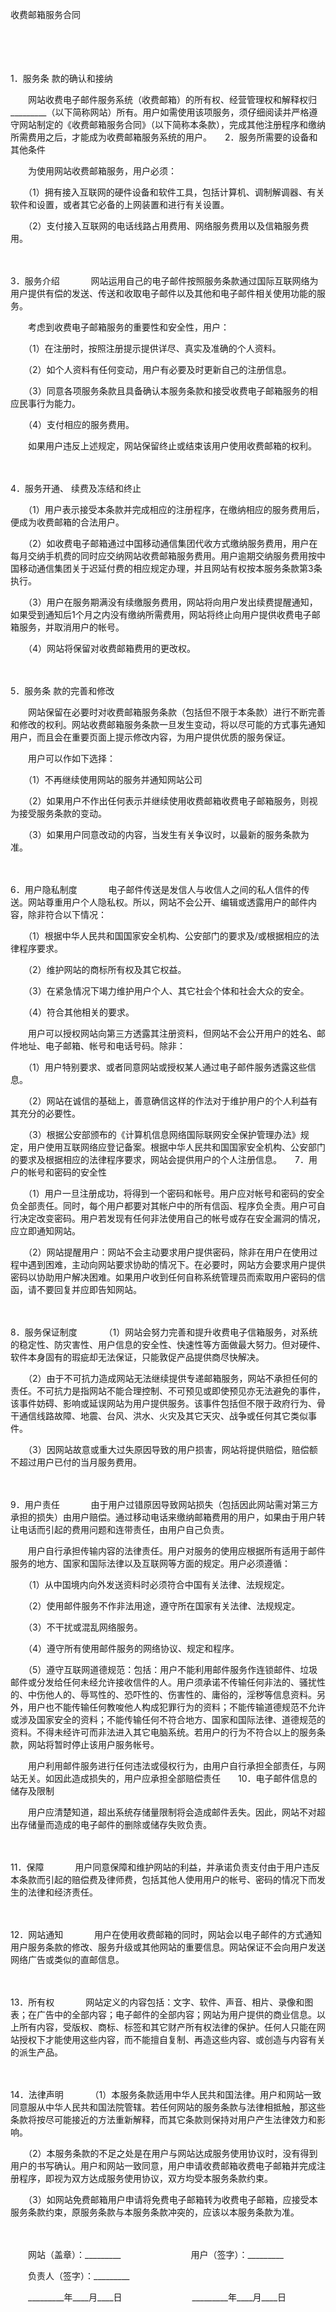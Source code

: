 



收费邮箱服务合同



 

　　

　　

1．服务条
款的确认和接纳

　　网站收费电子邮件服务系统（收费邮箱）的所有权、经营管理权和解释权归_________（以下简称网站）所有。用户如需使用该项服务，须仔细阅读并严格遵守网站制定的《收费邮箱服务合同》（以下简称本条款），完成其他注册程序和缴纳所需费用之后，才能成为收费邮箱服务系统的用户。　　2．服务所需要的设备和其他条件

　　为使用网站收费邮箱服务，用户必须：

　　（1）拥有接入互联网的硬件设备和软件工具，包括计算机、调制解调器、有关软件和设置，或者其它必备的上网装置和进行有关设置。

　　（2）支付接入互联网的电话线路占用费用、网络服务费用以及信箱服务费用。

　　

3．服务介绍
　　
　网站运用自己的电子邮件按照服务条款通过国际互联网络为用户提供有偿的发送、传送和收取电子邮件以及其他和电子邮件相关使用功能的服务。

　　考虑到收费电子邮箱服务的重要性和安全性，用户：

　　（1）在注册时，按照注册提示提供详尽、真实及准确的个人资料。

　　（2）如个人资料有任何变动，用户有必要及时更新自己的注册信息。

　　（3）同意各项服务条款且具备确认本服务条款和接受收费电子邮箱服务的相应民事行为能力。

　　（4）支付相应的服务费用。

　　如果用户违反上述规定，网站保留终止或结束该用户使用收费邮箱的权利。

　　

4．服务开通、
续费及冻结和终止

　　（1）用户表示接受本条款并完成相应的注册程序，在缴纳相应的服务费用后，便成为收费邮箱的合法用户。

　　（2）如收费电子邮箱通过中国移动通信集团代收方式缴纳服务费用，用户在每月交纳手机费的同时应交纳网站收费邮箱服务费用。用户逾期交纳服务费用按中国移动通信集团关于迟延付费的相应规定办理，并且网站有权按本服务条款第3条执行。

　　（3）用户在服务期满没有续缴服务费用，网站将向用户发出续费提醒通知，如果受到通知后1个月之内没有缴纳所需费用，网站将终止向用户提供收费电子邮箱服务，并取消用户的帐号。

　　（4）网站将保留对收费邮箱费用的更改权。

　　

5．服务条
款的完善和修改

　　网站保留在必要时对收费邮箱服务条款（包括但不限于本条款）进行不断完善和修改的权利。网站收费邮箱服务条款一旦发生变动，将以尽可能的方式事先通知用户，而且会在重要页面上提示修改内容，为用户提供优质的服务保证。

　　用户可以作如下选择：

　　（1）不再继续使用网站的服务并通知网站公司

　　（2）如果用户不作出任何表示并继续使用收费邮箱收费电子邮箱服务，则视为接受服务条款的变动。

　　（3）如果用户同意改动的内容，当发生有关争议时，以最新的服务条款为准。

　　

6．用户隐私制度
　　
　电子邮件传送是发信人与收信人之间的私人信件的传送。网站尊重用户个人隐私权。所以，网站不会公开、编辑或透露用户的邮件内容，除非符合以下情况：

　　（1）根据中华人民共和国国家安全机构、公安部门的要求及/或根据相应的法律程序要求。

　　（2）维护网站的商标所有权及其它权益。

　　（3）在紧急情况下竭力维护用户个人、其它社会个体和社会大众的安全。

　　（4）符合其他相关的要求。

　　用户可以授权网站向第三方透露其注册资料，但网站不会公开用户的姓名、邮件地址、电子邮箱、帐号和电话号码。除非：

　　（1）用户特别要求、或者同意网站或授权某人通过电子邮件服务透露这些信息。

　　（2）网站在诚信的基础上，善意确信这样的作法对于维护用户的个人利益有其充分的必要性。

　　（3）根据公安部颁布的《计算机信息网络国际联网安全保护管理办法》规定，用户使用互联网络应登记备案。根据中华人民共和国国家安全机构、公安部门的要求及根据相应的法律程序要求，网站会提供用户的个人注册信息。　　7．用户的帐号和密码的安全性

　　（1）用户一旦注册成功，将得到一个密码和帐号。用户应对帐号和密码的安全负全部责任。同时，每个用户都要对其帐户中的所有信函、程序负全责。用户可自行决定改变密码。用户若发现有任何非法使用自己的帐号或存在安全漏洞的情况，应立即通知网站。

　　（2）网站提醒用户：网站不会主动要求用户提供密码，除非在用户在使用过程中遇到困难，主动向网站要求协助的情况下。在必要时，网站方会要求用户提供密码以协助用户解决困难。如果用户收到任何自称系统管理员而索取用户密码的信函，请不要回复并应即告知网站。

　　

8．服务保证制度
　　
　（1）网站会努力完善和提升收费电子信箱服务，对系统的稳定性、防灾害性、用户信息的安全性、快速性等方面做最大努力。但对硬件、软件本身固有的瑕疵却无法保证，只能敦促产品提供商尽快解决。

　　（2）由于不可抗力造成网站无法继续提供专递邮箱服务，网站不承担任何的责任。不可抗力是指网站不能合理控制、不可预见或即使预见亦无法避免的事件，该事件妨碍、影响或延误网站为用户提供服务。该事件包括但不限于政府行为、骨干通信线路故障、地震、台风、洪水、火灾及其它天灾、战争或任何其它类似事件。

　　（3）因网站故意或重大过失原因导致的用户损害，网站将提供赔偿，赔偿额不超过用户已付的当月服务费用。

　　

9．用户责任
　　
　由于用户过错原因导致网站损失（包括因此网站需对第三方承担的损失）由用户赔偿。通过移动电话来缴纳邮箱费用的用户，如果由于用户转让电话而引起的费用问题和连带责任，由用户自己负责。

　　用户自行承担传输内容的法律责任。用户对服务的使用应根据所有适用于邮件服务的地方、国家和国际法律以及互联网等方面的规定。用户必须遵循：

　　（1）从中国境内向外发送资料时必须符合中国有关法律、法规规定。

　　（2）使用邮件服务不作非法用途，遵守所在国家有关法律、法规规定。

　　（3）不干扰或混乱网络服务。

　　（4）遵守所有使用邮件服务的网络协议、规定和程序。

　　（5）遵守互联网道德规范：包括：用户不能利用邮件服务作连锁邮件、垃圾邮件或分发给任何未经允许接收信件的人。用户须承诺不传输任何非法的、骚扰性的、中伤他人的、辱骂性的、恐吓性的、伤害性的、庸俗的，淫秽等信息资料。另外，用户也不能传输任何教唆他人构成犯罪行为的资料；不能传输道德规范不允许或涉及国家安全的资料；不能传输任何不符合地方、国家和国际法律、道德规范的资料。不得未经许可而非法进入其它电脑系统。若用户的行为不符合以上的服务条款，网站将暂时停止该用户服务帐号。

　　用户利用邮件服务进行任何违法或侵权行为，由用户自行承担全部责任，与网站无关。如因此造成损失的，用户应承担全部赔偿责任　　10．电子邮件信息的储存及限制

　　用户应清楚知道，超出系统存储量限制将会造成邮件丢失。因此，网站不对超出存储量而造成的电子邮件的删除或储存失败负责。

　　

11．保障
　　
　用户同意保障和维护网站的利益，并承诺负责支付由于用户违反本条款而引起的赔偿费及律师费，包括其他人使用用户的帐号、密码的情况下而发生的法律和经济责任。

　　

12．网站通知
　　
　用户在使用收费邮箱的同时，网站会以电子邮件的方式通知用户服务条款的修改、服务升级或其他网站的重要信息。网站保证不会向用户发送网络广告或类似的直邮信息。

　　

13．所有权
　　
　网站定义的内容包括：文字、软件、声音、相片、录像和图表；在广告中的全部内容；电子邮件的全部内容；网站为用户提供的商业信息。以上所有内容，受版权、商标、标签和其它财产所有权法律的保护。任何人只能在网站授权下才能使用这些内容，而不能擅自复制、再造这些内容、或创造与内容有关的派生产品。

　　

14．法律声明
　　
　（1）本服务条款适用中华人民共和国法律。用户和网站一致同意服从中华人民共和国法院管辖。若任何网站的服务条款与法律相抵触，那这些条款将按尽可能接近的方法重新解释，而其它条款则保持对用户产生法律效力和影响。

　　（2）本服务条款的不足之处是在用户与网站达成服务使用协议时，没有得到用户的书写确认。用户和网站一致同意，用户申请收费邮箱收费电子邮箱并完成注册程序，即视为双方达成服务使用协议，双方均受本服务条款约束。

　　（3）如网站免费邮箱用户申请将免费电子邮箱转为收费电子邮箱，应接受本服务条款约束，原服务条款与本服务条款冲突的，应该以本服务条款为准。　　

　　

　　网站（盖章）：_________　　　　　　　　用户（签字）：_________　　

　　负责人（签字）：_________　　

　　_________年____月____日　　　　　　　　_________年____月____日